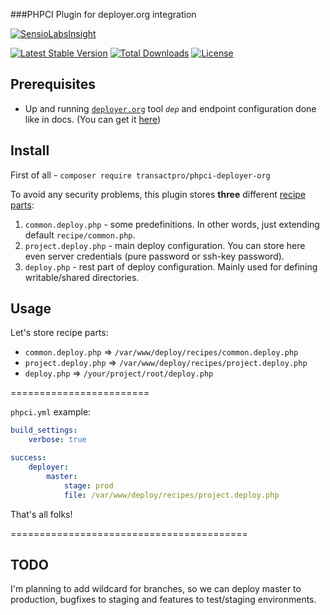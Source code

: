 ###PHPCI Plugin for deployer.org integration

[![SensioLabsInsight](https://insight.sensiolabs.com/projects/cf0654ee-b09e-4010-8cc0-a4f5fcdd6167/big.png)](https://insight.sensiolabs.com/projects/cf0654ee-b09e-4010-8cc0-a4f5fcdd6167)

[![Latest Stable Version](https://poser.pugx.org/transactpro/phpci-deployer-org/version?format=flat-square)](https://packagist.org/packages/transactpro/phpci-deployer-org)
[![Total Downloads](https://poser.pugx.org/transactpro/phpci-deployer-org/downloads?format=flat-square)](https://packagist.org/packages/transactpro/phpci-deployer-org)
[![License](https://poser.pugx.org/transactpro/phpci-deployer-org/license?format=flat-square)](https://packagist.org/packages/transactpro/phpci-deployer-org)

## Prerequisites
- Up and running [`deployer.org`](http://deployer.org/) tool *`dep`* and endpoint configuration done like in docs. (You can get it [here](http://deployer.org/docs/installation))

## Install
First of all - `composer require transactpro/phpci-deployer-org`

To avoid any security problems, this plugin stores **three** different [recipe parts](https://github.com/TransactPRO/phpci-deployer-org/tree/master/examples):

1. `common.deploy.php` - some predefinitions. In other words, just extending default `recipe/common.php`.
2. `project.deploy.php` - main deploy configuration. You can store here even server credentials (pure password or ssh-key password).
3. `deploy.php` - rest part of deploy configuration. Mainly used for defining writable/shared directories.

## Usage
Let's store recipe parts:
- `common.deploy.php` => `/var/www/deploy/recipes/common.deploy.php`
- `project.deploy.php` => `/var/www/deploy/recipes/project.deploy.php`
- `deploy.php` => `/your/project/root/deploy.php`

========================

`phpci.yml` example:
```yml
build_settings:
    verbose: true

success:
    deployer:
        master:
            stage: prod
            file: /var/www/deploy/recipes/project.deploy.php
```

That's all folks!

=========================================
## TODO
I'm planning to add wildcard for branches, so we can deploy master to production, bugfixes to staging and features to test/staging environments.
